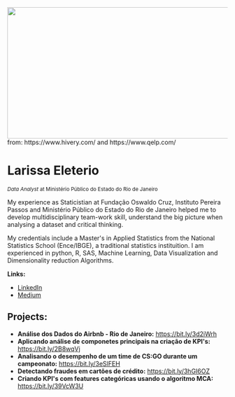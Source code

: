 <img src="http://blog.else-corp.com/wp-content/uploads/2019/07/What-can-AI-do-for-Fashion-today.jpg" data-canonical-src="http://blog.else-corp.com/wp-content/uploads/2019/07/What-can-AI-do-for-Fashion-today.jpg" width="800" height="300" />
                                                      from: https://www.hivery.com/ and https://www.qelp.com/


# Larissa Eleterio
<sub>*Data Analyst* at Ministério Público do Estado do Rio de Janeiro</sub>

My experience as Staticistian at Fundação Oswaldo Cruz, Instituto Pereira Passos and Ministério Público do Estado do Rio de Janeiro helped me to develop multidisciplinary team-work skill, understand the big picture when analysing a dataset and critical thinking.

My credentials include a Master's in Applied Statistics from the National Statistics School (Ence/IBGE), a traditional statistics instituition. I am experienced in python, R, SAS, Machine Learning, Data Visualization and Dimensionality reduction Algorithms.

**Links:**
* [LinkedIn](https://www.linkedin.com/in/larissaeleterio)
* [Medium](https://www.medium.com/@larissa.eleterio)

## Projects:

* **Análise dos Dados do Airbnb - Rio de Janeiro:** https://bit.ly/3d2iWrh
* **Aplicando análise de componetes principais na criação de KPI's:** https://bit.ly/2B8wqVj
* **Analisando o desempenho de um time de CS:GO durante um campeonato:** https://bit.ly/3eSlFEH
* **Detectando fraudes em cartões de crédito:** https://bit.ly/3hGI6OZ
* **Criando KPI's com features categóricas usando o algoritmo MCA:** https://bit.ly/39VcW3U
